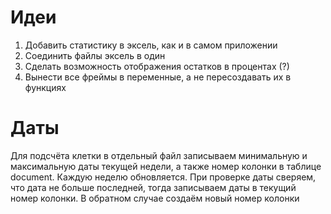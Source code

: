 # Идеи
1. Добавить статистику в эксель, как и в самом приложении
2. Соединить файлы эксель в один
3. Сделать возможность отображения остатков в процентах (?)
4. Вынести все фреймы в переменные, а не пересоздавать их в функциях

# Даты
Для подсчёта клетки в отдельный файл записываем минимальную и максимальную даты текущей недели, а также номер колонки в таблице document. Каждую неделю обновляется. При проверке даты сверяем, что дата не больше последней, тогда записываем даты в текущий номер колонки. В обратном случае создаём новый номер колонки